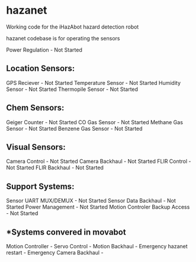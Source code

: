 hazanet
=======

Working code for the iHazAbot hazard detection robot

hazanet codebase is for operating the sensors


Power Regulation - Not Started

Location Sensors:
----------------------------------
GPS Reciever - Not Started
Temperature Sensor - Not Started
Humidity Sensor - Not Started
Thermopile Sensor - Not Started


Chem Sensors:
---------------------------------------
Geiger Counter - Not Started
CO Gas Sensor - Not Started
Methane Gas Sensor - Not Started
Benzene Gas Sensor - Not Started


Visual Sensors:
---------------------------------------
Camera Control - Not Started
Camera Backhaul - Not Started
FLIR Control - Not Started
FLIR Backhaul - Not Started

Support Systems:
---------------------------------------
Sensor UART MUX/DEMUX - Not Started
Sensor Data Backhaul - Not Started
Power Management - Not Started
Motion Controler Backup Access - Not Started


*Systems convered in movabot
----------------------------------------
Motion Controller -
Servo Control -
Motion Backhaul -
Emergency hazanet restart -
Emergency Camera Backhaul -

